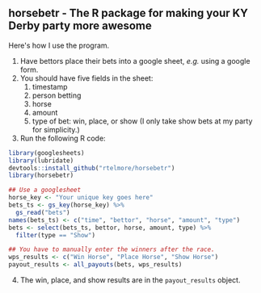 ## horsebetr - The R package for making your KY Derby party more awesome

Here's how I use the program.
1. Have bettors place their bets into a google sheet, *e.g.* using a google form.
2. You should have five fields in the sheet:
    1. timestamp
    2. person betting
    3. horse
    4. amount
    5. type of bet: win, place, or show (I only take show bets at my party for simplicity.)
3. Run the following R code:

```r
library(googlesheets)
library(lubridate)
devtools::install_github("rtelmore/horsebetr")
library(horsebetr)

## Use a googlesheet
horse_key <- "Your unique key goes here"
bets_ts <- gs_key(horse_key) %>%
  gs_read("bets")
names(bets_ts) <- c("time", "bettor", "horse", "amount", "type")
bets <- select(bets_ts, bettor, horse, amount, type) %>%
  filter(type == "Show")

## You have to manually enter the winners after the race.
wps_results <- c("Win Horse", "Place Horse", "Show Horse")
payout_results <- all_payouts(bets, wps_results)
```

4. The win, place, and show results are in the `payout_results` object.
